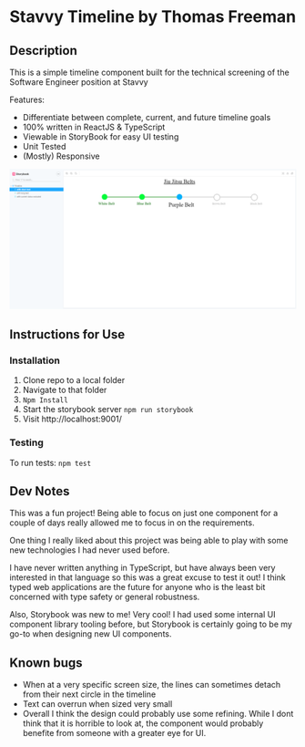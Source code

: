 # Stavvy Timeline by Thomas Freeman

## Description

This is a simple timeline component built for the technical screening of the Software Engineer position at Stavvy

Features:
- Differentiate between complete, current, and future timeline goals
- 100% written in ReactJS & TypeScript
- Viewable in StoryBook for easy UI testing
- Unit Tested
- (Mostly) Responsive

![Example](/example.png)

## Instructions for Use

### Installation
1) Clone repo to a local folder
2) Navigate to that folder
3) `Npm Install`
4) Start the storybook server `npm run storybook`
5) Visit http://localhost:9001/

### Testing
To run tests: 
`npm test`

## Dev Notes
This was a fun project! Being able to focus on just one component for a couple of days really allowed me to focus in on the requirements. 

One thing I really liked about this project was being able to play with some new technologies I had never used before.

I have never written anything in TypeScript, but have always been very interested in that language so this was a great excuse to test it out! I think typed web applications are the future for anyone who is the least
bit concerned with type safety or general robustness.

Also, Storybook was new to me! Very cool! I had used some internal UI component library tooling before, but Storybook is certainly going to be my go-to when designing new UI components.


## Known bugs
- When at a very specific screen size, the lines can sometimes detach from their next circle in the timeline
- Text can overrun when sized very small
- Overall I think the design could probably use some refining. While I dont think that it is horrible to look at, the component would probably benefite from someone with a greater eye for UI.
